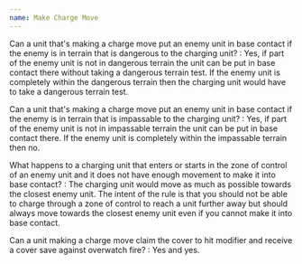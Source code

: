 ```yaml
---
name: Make Charge Move
---
```

Can a unit that's making a charge move put an enemy unit in base contact if the enemy is in terrain that is dangerous to the charging unit?
: Yes, if part of the enemy unit is not in dangerous terrain the unit can be put in base contact there without taking a dangerous terrain test. If the enemy unit is completely within the dangerous terrain then the charging unit would have to take a dangerous terrain test.

Can a unit that's making a charge move put an enemy unit in base contact if the enemy is in terrain that is impassable to the charging unit?
: Yes, if part of the enemy unit is not in impassable terrain the unit can be put in base contact there. If the enemy unit is completely within the impassable terrain then no.

What happens to a charging unit that enters or starts in the zone of control of an enemy unit and it does not have enough movement to make it into base contact?
: The charging unit would move as much as possible towards the closest enemy unit. The intent of the rule is that you should not be able to charge through a zone of control to reach a unit further away but should always move towards the closest enemy unit even if you cannot make it into base contact.

Can a unit making a charge move claim the cover to hit modifier and receive a cover save against overwatch fire?
: Yes and yes.